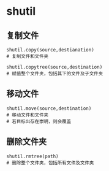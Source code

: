 # shutil

## 复制文件
```
shutil.copy(source,destianation)
# 复制文件和文件夹

shutil.copytree(source,destination)
# 赋值整个文件夹，包括其下的文件及子文件夹
```
## 移动文件
```
shutil.move(source,destination)
# 移动文件和文件夹
# 若目标出存在崇明，则会覆盖
```
## 删除文件夹
```
shutil.rmtree(path)
# 删除整个文件夹，包括所有文件及文件夹
```
